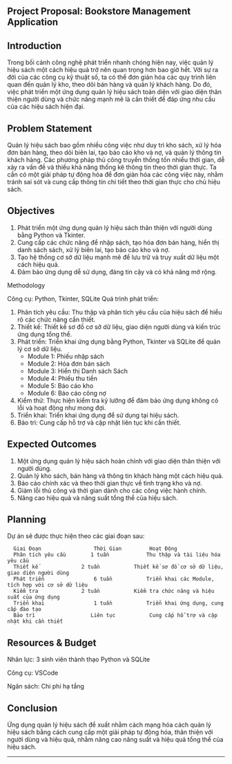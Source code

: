 Project Proposal: Bookstore Management Application
----------------------------------------------------------------------------------------------------------------------------------

Introduction
-------------
Trong bối cảnh công nghệ phát triển nhanh chóng hiện nay, việc quản lý hiệu sách một cách hiệu quả trở nên quan trọng hơn bao giờ hết. Với sự ra đời của các công cụ kỹ thuật số, ta có thể đơn giản hóa các quy trình liên quan đến quản lý kho, theo dõi bán hàng và quản lý khách hàng. Do đó, việc phát triển một ứng dụng quản lý hiệu sách toàn diện với giao diện thân thiện người dùng và chức năng mạnh mẽ  là cần thiết để đáp ứng nhu cầu của các hiệu sách hiện đại.


Problem Statement
-------------
Quản lý hiệu sách bao gồm nhiều công việc như duy trì kho sách, xử lý hóa đơn bán hàng, theo dõi biên lai, tạo báo cáo kho và nợ, và quản lý thông tin khách hàng. Các phương pháp thủ công truyền thống tốn nhiều thời gian, dễ xảy ra vấn đề và thiếu khả năng thống kê thông tin theo thời gian thực. Ta cần có một giải pháp tự động hóa để đơn giản hóa các công việc này, nhằm tránh sai sót và cung cấp thông tin chi tiết theo thời gian thực cho chủ hiệu sách.


Objectives
-------------
1. Phát triển một ứng dụng quản lý hiệu sách thân thiện với người dùng bằng Python và Tkinter.
2. Cung cấp các chức năng để nhập sách, tạo hóa đơn bán hàng, hiển thị danh sách sách, xử lý biên lai, tạo báo cáo kho và nợ.
3. Tạo hệ thống cơ sở dữ liệu mạnh mẽ để lưu trữ và truy xuất dữ liệu một cách hiệu quả.
4. Đảm bảo ứng dụng dễ sử dụng, đáng tin cậy và có khả năng mở rộng.


Methodology

Công cụ: Python, Tkinter, SQLite
Quá trình phát triển:
1. Phân tích yêu cầu: Thu thập và phân tích yêu cầu của hiệu sách để hiểu rõ các chức năng cần thiết.
2. Thiết kế: Thiết kế sơ đồ cơ sở dữ liệu, giao diện người dùng và kiến trúc ứng dụng tổng thể.
3. Phát triển: Triển khai ứng dụng bằng Python, Tkinter và SQLite để quản lý cơ sở dữ liệu.
   - Module 1: Phiếu nhập sách
   - Module 2: Hóa đơn bán sách
   - Module 3: Hiển thị Danh sách Sách
   - Module 4: Phiếu thu tiền
   - Module 5: Báo cáo kho
   - Module 6: Báo cáo công nợ
4. Kiểm thử: Thực hiện kiểm tra kỹ lưỡng để đảm bảo ứng dụng không có lỗi và hoạt động như mong đợi.
5. Triển khai: Triển khai ứng dụng để sử dụng tại hiệu sách.
6. Bảo trì: Cung cấp hỗ trợ và cập nhật liên tục khi cần thiết.


Expected Outcomes
-------------
1. Một ứng dụng quản lý hiệu sách hoàn chỉnh với giao diện thân thiện với người dùng.
2. Quản lý kho sách, bán hàng và thông tin khách hàng một cách hiệu quả.
3. Báo cáo chính xác và theo thời gian thực về tình trạng kho và nợ.
4. Giảm lỗi thủ công và thời gian dành cho các công việc hành chính.
5. Nâng cao hiệu quả và năng suất tổng thể của hiệu sách.


Planning
-------------
Dự án sẽ được thực hiện theo các giai đoạn sau:

      Giai Đoạn 	            Thời Gian 	      Hoạt Động 
      Phân tích yêu cầu 	   1 tuần 	         Thu thập và tài liệu hóa yêu cầu
      Thiết kế 	            2 tuần 	         Thiết kế sơ đồ cơ sở dữ liệu, giao diện người dùng
      Phát triển 	            6 tuần 	         Triển khai các Module, tích hợp với cơ sở dữ liệu
      Kiểm tra 	            2 tuần 	         Kiểm tra chức năng và hiệu suất của ứng dụng
      Triển khai 	            1 tuần 	         Triển khai ứng dụng, cung cấp đào tạo
      Bảo trì 	               Liên tục 	      Cung cấp hỗ trợ và cập nhật khi cần thiết


Resources & Budget
-------------
Nhân lực: 3 sinh viên thành thạo Python và SQLite

Công cụ: VSCode

Ngân sách: Chi phí hạ tầng


Conclusion
-------------
Ứng dụng quản lý hiệu sách đề xuất nhằm cách mạng hóa cách quản lý hiệu sách bằng cách cung cấp một giải pháp tự động hóa, thân thiện với người dùng và hiệu quả, nhằm nâng cao năng suất và hiệu quả tổng thể của hiệu sách. 

----------------------------------------------------------------------------------------------------------------------------------
